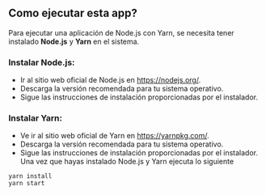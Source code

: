 ## Como ejecutar esta app?
Para ejecutar una aplicación de Node.js con Yarn, se necesita tener instalado **Node.js** y **Yarn** en el sistema. 

### Instalar Node.js:

- Ir al sitio web oficial de Node.js en https://nodejs.org/.
- Descarga la versión recomendada para tu sistema operativo.
- Sigue las instrucciones de instalación proporcionadas por el instalador.
### Instalar Yarn:

- Ve ir al sitio web oficial de Yarn en https://yarnpkg.com/.
- Descarga la versión recomendada para tu sistema operativo.
- Sigue las instrucciones de instalación proporcionadas por el instalador.
Una vez que hayas instalado Node.js y Yarn ejecuta lo siguiente
```
yarn install
yarn start
```